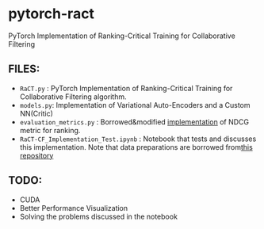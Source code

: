 # pytorch-ract
PyTorch Implementation of Ranking-Critical Training for Collaborative Filtering

## FILES:
* `RaCT.py` : PyTorch Implementation of Ranking-Critical Training for Collaborative Filtering algorithm.
* `models.py`: Implementation of Variational Auto-Encoders and a Custom NN(Critic)
* `evaluation_metrics.py` : Borrowed&modified [implementation](https://github.com/samlobel/RaCT_CF/blob/master/utils/evaluation_functions.py) of NDCG metric for ranking.
* `RaCT-CF_Implementation_Test.ipynb` : Notebook that tests and discusses this implementation. Note that data preparations are borrowed from[this repository](https://github.com/dawenl/vae_cf)

## TODO:
* CUDA
* Better Performance Visualization
* Solving the problems discussed in the notebook
